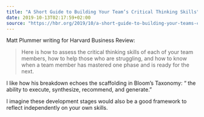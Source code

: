 ```yaml
---
title: "A Short Guide to Building Your Team’s Critical Thinking Skills"
date: 2019-10-13T02:17:59+02:00
source: "https://hbr.org/2019/10/a-short-guide-to-building-your-teams-critical-thinking-skills"
---
```


Matt Plummer writing for Harvard Business Review:

> Here is how to assess the critical thinking skills of each of your team members, how to help those who are struggling, and how to know when a team member has mastered one phase and is ready for the next.

I like how his breakdown echoes the scaffolding in Bloom’s Taxonomy: “ the ability to execute, synthesize, recommend, and generate.”

I imagine these development stages would also be a good framework to reflect independently on your own skills.
